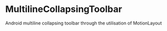 # MultilineCollapsingToolbar
Android multiline collapsing toolbar through the utilisation of MotionLayout
